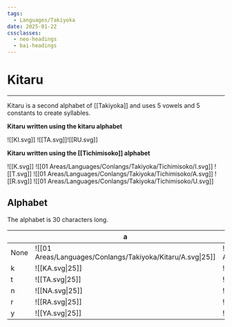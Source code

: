 ```yaml
---
tags:
  - Languages/Takiyoka
date: 2025-01-22
cssclasses:
  - neo-headings
  - bai-headings
---
```

# Kitaru

***
Kitaru is a second alphabet of [[Takiyoka]] and uses 5 vowels and 5 constants to create syllables.

**Kitaru written using the kitaru alphabet** 

![[KI.svg]] ![[TA.svg]]![[RU.svg]]

**Kitaru written using the [[Tichimisoko]] alphabet**

![[K.svg]] ![[01 Areas/Languages/Conlangs/Takiyoka/Tichimisoko/I.svg]] ![[T.svg]] ![[01 Areas/Languages/Conlangs/Takiyoka/Tichimisoko/A.svg]] ![[R.svg]] ![[01 Areas/Languages/Conlangs/Takiyoka/Tichimisoko/U.svg]]

## Alphabet
The alphabet is 30 characters long.

|      | a                                                          | e                                                          | i                                                          | o                                                          | u                                                          |
| ---- | ---------------------------------------------------------- | ---------------------------------------------------------- | ---------------------------------------------------------- | ---------------------------------------------------------- | ---------------------------------------------------------- |
| None | ![[01 Areas/Languages/Conlangs/Takiyoka/Kitaru/A.svg\|25]] | ![[01 Areas/Languages/Conlangs/Takiyoka/Kitaru/E.svg\|25]] | ![[01 Areas/Languages/Conlangs/Takiyoka/Kitaru/I.svg\|25]] | ![[01 Areas/Languages/Conlangs/Takiyoka/Kitaru/O.svg\|25]] | ![[01 Areas/Languages/Conlangs/Takiyoka/Kitaru/U.svg\|25]] |
| k    | ![[KA.svg\|25]]                                            | ![[KE.svg\|25]]                                            | ![[KI.svg\|25]]                                            | ![[KO.svg\|25]]                                            | ![[KU.svg\|25]]                                            |
| t    | ![[TA.svg\|25]]                                            | ![[TE.svg\|25]]                                            | ![[TI.svg\|25]]                                            | ![[TO.svg\|25]]                                            | ![[TU.svg\|25]]                                            |
| n    | ![[NA.svg\|25]]                                            | ![[NE.svg\|25]]                                            | ![[NI.svg\|25]]                                            | ![[NO.svg\|25]]                                            | ![[NU.svg\|25]]                                            |
| r    | ![[RA.svg\|25]]                                            | ![[RE.svg\|25]]                                            | ![[RI.svg\|25]]                                            | ![[RO.svg\|25]]                                            | ![[RU.svg\|25]]                                            |
| y    | ![[YA.svg\|25]]                                            | ![[YE.svg\|25]]                                            | ![[YI.svg\|25]]                                            | ![[YO.svg\|25]]                                            | ![[YU.svg\|25]]                                            |

